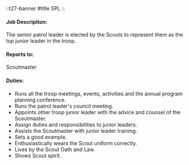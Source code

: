 
::t27-banner
#title
SPL
::

#### Job Description:
The senior patrol leader is elected by the Scouts to represent them as the top junior leader in the troop.

#### Reports to:
Scoutmaster

#### Duties:
- Runs all the troop meetings, events, activities and the annual program planning conference.
- Runs the patrol leader's council meeting.
- Appoints other troop junior leader with the advice and counsel of the Scoutmaster.
- Assign duties and responsibilities to junior leaders.
- Assists the Scoutmaster with junior leader training.
- Sets a good example.
- Enthusiastically wears the Scout uniform correctly.
- Lives by the Scout Oath and Law.
- Shows Scout spirit.